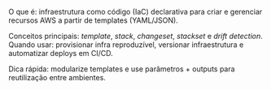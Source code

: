 O que é: 
infraestrutura como código (IaC) declarativa para criar e gerenciar recursos AWS a partir de templates (YAML/JSON).  

Conceitos principais:
_template_, _stack_, _changeset_, _stackset_ e _drift detection_.  
Quando usar: provisionar infra reproduzível, versionar infraestrutura e automatizar deploys em CI/CD.  

Dica rápida: 
modularize templates e use parâmetros + outputs para reutilização entre ambientes.

